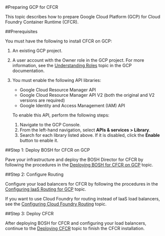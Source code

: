 #Preparing GCP for CFCR

This topic describes how to prepare Google Cloud Platform (GCP) for Cloud Foundry Container Runtime (CFCR).

##Prerequisites

You must have the following to install CFCR on GCP:

1. An existing GCP project.

1. A user account with the Owner role in the GCP project. For more information, see the [Understanding Roles](https://cloud.google.com/iam/docs/understanding-roles) topic in the GCP documentation.

1. You must enable the following API libraries:

	* Google Cloud Resource Manager API
	* Google Cloud Resource Manager API V2 (both the original and V2 versions are required)
	* Google Identity and Access Management (IAM) API

	To enable this API, perform the following steps:
    
	1. Navigate to the GCP Console.
	1. From the left-hand navigation, select **APIs & services > Library**.
	1. Search for each library listed above. If it is disabled, click the **Enable** button to enable it.

##Step 1: Deploy BOSH for CFCR on GCP

Pave your infrastructure and deploy the BOSH Director for CFCR by following the procedures in the [Deploying BOSH for CFCR on GCP](deploying-bosh-gcp/) topic.

##Step 2: Configure Routing

Configure your load balancers for CFCR by following the procedures in the [Configuring IaaS Routing for GCP](routing-gcp/) topic.

If you want to use Cloud Foundry for routing instead of IaaS load balancers, see the [Configuring Cloud Foundry Routing](../cf-routing/) topic.

##Step 3: Deploy CFCR

After deploying BOSH for CFCR and configuring your load balancers, continue to the [Deploying CFCR](../deploying-cfcr/) topic to finish the CFCR installation.

